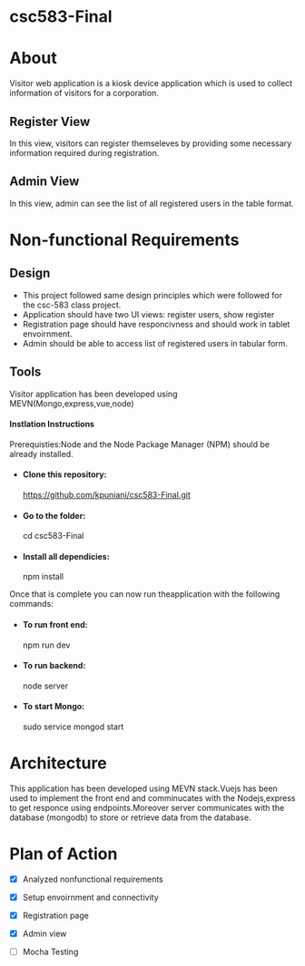 # csc583-Final

# About
Visitor web application is a kiosk device application which is used to collect information of visitors for a corporation.
## Register View

In this view, visitors can register themseleves by providing some necessary information required during registration.

## Admin View

In this view, admin can see the list of all registered users in the table format.

# Non-functional Requirements

## Design 

* This project followed same design principles which were followed for the csc-583 class project.
* Application should have two UI views: register users, show register
* Registration page should have responcivness and should work in tablet envoirnment.
* Admin should be able to access list of registered users in tabular form.

## Tools

Visitor application has been developed using MEVN(Mongo,express,vue,node)

#### Instlation Instructions

Prerequisties:Node and the Node Package Manager (NPM) should be already installed.

* #### Clone this repository:

  https://github.com/kpuniani/csc583-Final.git

* #### Go to the folder:

  cd csc583-Final

* #### Install all dependicies:

  npm install 

Once that is complete you can now run theapplication with the following commands:

* #### To run front end:

  npm run dev

* #### To run backend: 

  node server

* #### To start Mongo: 

  sudo service mongod start

# Architecture
This application has been developed using MEVN stack.Vuejs has been used to implement the front end and comminucates with the Nodejs,express to get responce using endpoints.Moreover server communicates with the database (mongodb) to store or retrieve data from the database. 

# Plan of Action

- [X] Analyzed nonfunctional requirements
- [X] Setup envoirnment and connectivity
- [X] Registration page
- [X] Admin view
- [ ] Mocha Testing




